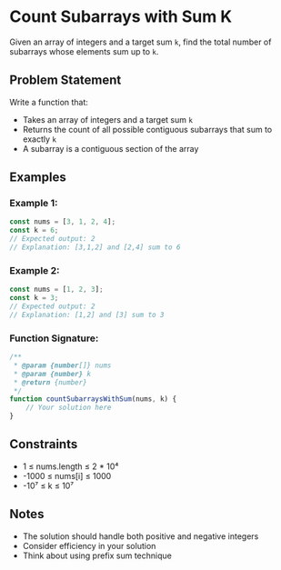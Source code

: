 # Count Subarrays with Sum K

Given an array of integers and a target sum `k`, find the total number of subarrays whose elements sum up to `k`.

## Problem Statement

Write a function that:
- Takes an array of integers and a target sum `k`
- Returns the count of all possible contiguous subarrays that sum to exactly `k`
- A subarray is a contiguous section of the array

## Examples

### Example 1:
```javascript
const nums = [3, 1, 2, 4];
const k = 6;
// Expected output: 2
// Explanation: [3,1,2] and [2,4] sum to 6
```

### Example 2:
```javascript
const nums = [1, 2, 3];
const k = 3;
// Expected output: 2
// Explanation: [1,2] and [3] sum to 3
```

### Function Signature:
```javascript
/**
 * @param {number[]} nums
 * @param {number} k
 * @return {number}
 */
function countSubarraysWithSum(nums, k) {
    // Your solution here
}
```

## Constraints
- 1 ≤ nums.length ≤ 2 * 10⁴
- -1000 ≤ nums[i] ≤ 1000
- -10⁷ ≤ k ≤ 10⁷

## Notes
- The solution should handle both positive and negative integers
- Consider efficiency in your solution
- Think about using prefix sum technique